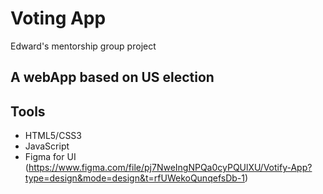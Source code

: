 # Voting App
Edward's mentorship group project
## A webApp based on US election 
## Tools
- HTML5/CSS3
- JavaScript
- Figma for UI (https://www.figma.com/file/pj7NweIngNPQa0cyPQUlXU/Votify-App?type=design&mode=design&t=rfUWekoQunqefsDb-1)
